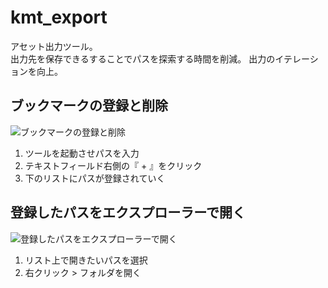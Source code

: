 # kmt_export
アセット出力ツール。<br>
出力先を保存できるすることでパスを探索する時間を削減。
出力のイテレーションを向上。

## ブックマークの登録と削除
![ブックマークの登録と削除](https://user-images.githubusercontent.com/69702777/167282847-75476e83-9b8b-41e5-a73b-096461738d22.gif)

1. ツールを起動させパスを入力
2. テキストフィールド右側の『 + 』をクリック
3. 下のリストにパスが登録されていく

## 登録したパスをエクスプローラーで開く

![登録したパスをエクスプローラーで開く](https://user-images.githubusercontent.com/69702777/167283705-0501d227-5673-4552-b559-82d7de186bde.gif)

1. リスト上で開きたいパスを選択
2. 右クリック > フォルダを開く